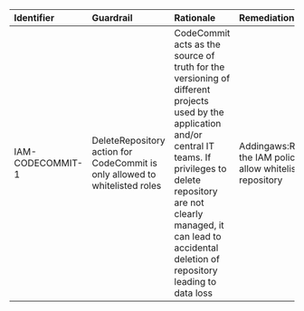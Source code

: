 | Identifier       | Guardrail                                                                   | Rationale                                                                                                                                                                                                                                                          | Remediation                                                                                                           |   References | Policy          | IAM Actions                 |
|:-----------------|:----------------------------------------------------------------------------|:-------------------------------------------------------------------------------------------------------------------------------------------------------------------------------------------------------------------------------------------------------------------|:----------------------------------------------------------------------------------------------------------------------|-------------:|:----------------|:----------------------------|
| IAM-CODECOMMIT-1 | DeleteRepository action for CodeCommit is only allowed to whitelisted roles | CodeCommit acts as the source of truth for the versioning of different projects used by the application and/or central IT teams. If privileges to delete repository are not clearly managed, it can lead to accidental deletion of repository leading to data loss | Addingaws:ResourceTag/${TagKey}in the IAM policy’s condition to only allow whitelisted roles to delete the repository |          nan | Resource policy | codecommit:DeleteRepository |